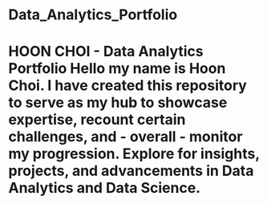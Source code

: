 # Data_Analytics_Portfolio
# HOON CHOI - Data Analytics Portfolio Hello my name is Hoon Choi.  I have created this repository to serve as my hub to showcase expertise, recount certain challenges, and - overall - monitor my progression. Explore for insights, projects, and advancements in Data Analytics and Data Science.
